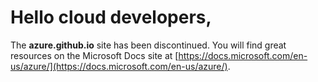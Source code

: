 # Hello cloud developers,

The __azure.github.io__ site has been discontinued. You will find great
resources on the Microsoft Docs site at [https://docs.microsoft.com/en-us/azure/](https://docs.microsoft.com/en-us/azure/).
